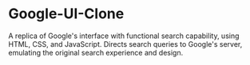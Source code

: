 # Google-UI-Clone
A replica of Google's interface with functional search capability, using HTML, CSS, and JavaScript. Directs search queries to Google's server, emulating the original search experience and design.
